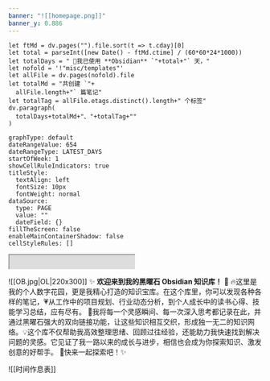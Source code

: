```yaml
---
banner: "![[homepage.png]]"
banner_y: 0.886
---
```


  ```dataviewjs
let ftMd = dv.pages("").file.sort(t => t.cday)[0]
let total = parseInt([new Date() - ftMd.ctime] / (60*60*24*1000))
let totalDays = " 🌅我已使用 **Obsidian** `"+total+"` 天，"
let nofold = '!"misc/templates"'
let allFile = dv.pages(nofold).file
let totalMd = "共创建 `"+
	allFile.length+"` 篇笔记"
let totalTag = allFile.etags.distinct().length+" 个标签"
dv.paragraph(
	totalDays+totalMd+"、"+totalTag+""
)
``` 

```contributionGraph
graphType: default
dateRangeValue: 654
dateRangeType: LATEST_DAYS
startOfWeek: 1
showCellRuleIndicators: true
titleStyle:
  textAlign: left
  fontSize: 10px
  fontWeight: normal
dataSource:
  type: PAGE
  value: ""
  dateField: {}
fillTheScreen: false
enableMainContainerShadow: false
cellStyleRules: []
```
<div style=" width: 50%;  height:30;overflow: hidden; "><iframe src="https://widget.pkmer.cn/free/miniTianqi?user=a2e5899e-975e-4457-afd4-ec3ff7dcbc90&select-theme=ta&theme=%E6%A0%B7%E5%BC%8F4&input-text=&theme-color=%2350F9FFFF&select-icon=durian" allow="fullscreen" style=" height: 200%; width: 200%;"></iframe></div>

  ![[OB.jpg|OL|220x300]]
✨ **欢迎来到我的黑曜石 Obsidian 知识库！** 🌟
🔥这里是我的个人数字花园，更是我精心打造的知识宝库。在这个库里，你可以发现各种各样的笔记，💗从工作中的项目规划、行业动态分析，到个人成长中的读书心得、技能学习总结，应有尽有。  🌱我将每一个灵感瞬间、每一次深入思考都记录在此，并通过黑曜石强大的双向链接功能，让这些知识相互交织，形成独一无二的知识网络。💡这个库不仅帮助我高效整理思绪、回顾过往经验，还能助力我快速找到解决问题的灵感。它见证了我一路以来的成长与进步，相信也会成为你探索知识、激发创意的好帮手。 🚀快来一起探索吧！✨

![[时间作息表]]

